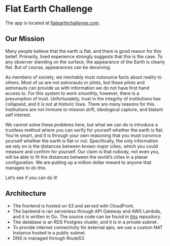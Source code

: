 # Flat Earth Challenge

The app is located at [flatearthchallenge.com](https://flatearthchallenge.com). 

## Our Mission
Many people believe that the earth is flat, and there is good reason for this belief. Primarily, lived experience strongly suggests that this is the case. To any observer standing on the surface, the appearance of the Earth is clearly flat. But of course, appearances can be deceiving. 

As members of society, we inevitably must outsource facts about reality to others. Most of us are not astronauts or pilots, but these pilots and astronauts can provide us with information we do not have first hand access to. For this system to work smoothly, however, there is a presumption of trust. Unfortunately, trust in the integrity of institutions has collapsed, and it is not at historic lows. There are many reasons for this. Institutions are not immune to mission drift, ideological capture, and blatant self interest.

We cannot solve these problems here, but what we can do is introduce a trustless method where you can verify for yourself whether the earth is flat. You're smart, and it is through your own reasoning that you must convince yourself whether the earth is flat or not. Specifically, the only information we rely on is the distances between known major cities, which you could measure and confirm for yourself. Our claim is that nobody, not even you, will be able to fit the distances between the world’s cities in a planar configuration. We are putting up a million dollar reward to anyone that manages to do this.

Let’s see if you can do it!


## Architecture

- The frontend is hosted on S3 and served with CloudFront. 
- The backend is ran serverless through API Gateway and AWS Lambda, and it is written in Go. The source code can be found in [this](https://github.com/LucaIgnatescu/FlatEarthBackend) repository. 
- The database is an RDS Postgres cluster, and it is in a private subnet.
- To provide internet connectivity for external apis, we use a custom NAT Instance hosted in a public subnet. 
- DNS is managed through Route53. 










